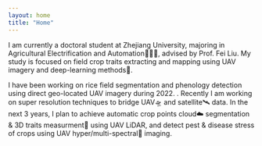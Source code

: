```yaml
---
layout: home
title: "Home"
---
```


I am currently a doctoral student at Zhejiang University, majoring in Agricultural Electrification 
and Automation👨🏼‍🌾, advised by Prof. Fei Liu. My study is focused on field crop traits extracting 
and mapping using UAV imagery and deep-learning methods🤖. 

I have been working on rice field segmentation and phenology detection using direct geo-located UAV imagery during 2022. .
Recently I am working on super resolution techniques to bridge UAV🛸 and satellite🛰️ data. 
In the next 3 years, I plan to achieve automatic crop points cloud☁️ segmentation & 3D traits measurment📏 using UAV LiDAR, 
and detect pest & disease stress of crops using UAV hyper/multi-spectral🌈 imaging. 

